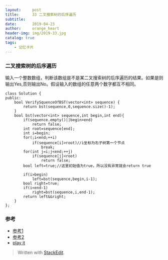 ```yaml
---
layout:     post
title:      33 二叉搜索树的后序遍历
subtitle:  
date:       2019-04-23
author:     orange_heart
header-img: img/2019-33.jpg
catalog: true
tags:
    - 记忆卡片
---
```


### 二叉搜索树的后序遍历


输入一个整数数组，判断该数组是不是某二叉搜索树的后序遍历的结果。如果是则输出Yes,否则输出No。假设输入的数组的任意两个数字都互不相同。


```objc
class Solution {
public:
    bool VerifySquenceOfBST(vector<int> sequence) {
        return bst(sequence,0,sequence.size()-1);
    }
    bool bst(vector<int> sequence,int begin,int end){
        if(sequence.empty()||begin>end)
            return false;
        int root=sequence[end];
        int i=begin;
        for(;i<end;++i)
            if(sequence[i]>root)//i坐标为右子树第一个节点
                break;
        for(int j=i;j<end;++j)
            if(sequence[j]<root)
                return false;
        bool left=true;//这里初始值为true，所以没有异常就会return true  
        
        if(i>begin)
            left=bst(sequence,begin,i-1);
        bool right=true;
        if(i<end-1)
            right=bst(sequence,i,end-1);
        return left&&right;
    }
};
```
### 参考

- [参考1](https://github.com/zhedahht/CodingInterviewChinese2)
- [参考2](https://github.com/gatieme/CodingInterviews)
- [play it](https://www.nowcoder.com/practice/a861533d45854474ac791d90e447bafd?tpId=13&tqId=11176&tPage=2&rp=1&ru=/ta/coding-interviews&qru=/ta/coding-interviews/question-ranking)


> Written with [StackEdit](https://stackedit.io/).

<head>
    <script src="https://cdn.mathjax.org/mathjax/latest/MathJax.js?config=TeX-AMS-MML_HTMLorMML" type="text/javascript"></script>
    <script type="text/x-mathjax-config">
        MathJax.Hub.Config({
            tex2jax: {
            skipTags: ['script', 'noscript', 'style', 'textarea', 'pre'],
            inlineMath: [['$','$']]
            }
        });
    </script>
</head>
<!--stackedit_data:
eyJoaXN0b3J5IjpbMTgxNTgyNzc2MCwtNzUwMzE4NTgxLDExMT
cwNzA2ODNdfQ==
-->